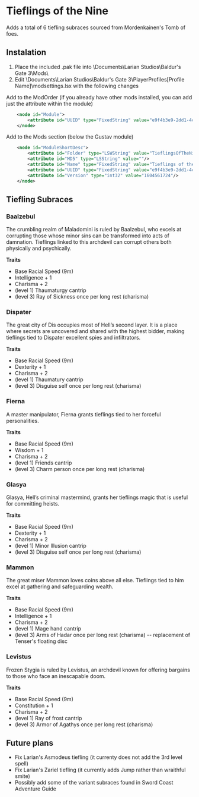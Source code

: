 # Tieflings of the Nine
Adds a total of 6 tiefling subraces sourced from Mordenkainen's Tomb of foes.

## Instalation
1. Place the included .pak file into \Documents\Larian Studios\Baldur's Gate 3\Mods\
2. Edit \Documents\Larian Studios\Baldur's Gate 3\PlayerProfiles\[Profile Name]\modsettings.lsx with the following changes

Add to the ModOrder (if you already have other mods installed, you can add just the attribute within the module)
```xml
    <node id="Module">
        <attribute id="UUID" type="FixedString" value="e9f4b3e9-2dd1-4c9b-9b0d-ff4b04999f80"/>
    </node>
```
Add to the Mods section (below the Gustav module)
```xml
    <node id="ModuleShortDesc">
        <attribute id="Folder" type="LSWString" value="TieflingsOfTheNine"/>
        <attribute id="MD5" type="LSString" value=""/>
        <attribute id="Name" type="FixedString" value="Tieflings of the nine"/>
        <attribute id="UUID" type="FixedString" value="e9f4b3e9-2dd1-4c9b-9b0d-ff4b04999f80"/>
        <attribute id="Version" type="int32" value="1604561724"/>
    </node>
```

## Tiefling Subraces
### Baalzebul
The crumbling realm of Maladomini is ruled by Baalzebul, who excels at corrupting those whose minor sins can be transformed into acts of damnation. Tieflings linked to this archdevil can corrupt others both physically and psychically.

**Traits**
- Base Racial Speed (9m)
- Intelligence + 1
- Charisma + 2
- (level 1) Thaumaturgy cantrip
- (level 3) Ray of Sickness once per long rest (charisma)

### Dispater
The great city of Dis occupies most of Hell’s second layer. It is a place where secrets are uncovered and shared with the highest bidder, making tieflings tied to Dispater excellent spies and infiltrators.

**Traits**
- Base Racial Speed (9m)
- Dexterity + 1
- Charisma + 2
- (level 1) Thaumatury cantrip
- (level 3) Disguise self once per long rest (charisma)

### Fierna
A master manipulator, Fierna grants tieflings tied to her forceful personalities.

**Traits**
- Base Racial Speed (9m)
- Wisdom + 1
- Charisma + 2
- (level 1) Friends cantrip
- (level 3) Charm person once per long rest (charisma)

### Glasya
Glasya, Hell’s criminal mastermind, grants her tieflings magic that is useful for committing heists.

**Traits**
- Base Racial Speed (9m)
- Dexterity + 1
- Charisma + 2
- (level 1) Minor Illusion cantrip
- (level 3) Disguise self once per long rest (charisma)

### Mammon
The great miser Mammon loves coins above all else. Tieflings tied to him excel at gathering and safeguarding wealth.

**Traits**
- Base Racial Speed (9m)
- Intelligence + 1
- Charisma + 2
- (level 1) Mage hand cantrip
- (level 3) Arms of Hadar once per long rest (charisma) -- replacement of Tenser's floating disc

### Levistus
Frozen Stygia is ruled by Levistus, an archdevil known for offering bargains to those who face an inescapable doom.

**Traits**
- Base Racial Speed (9m)
- Constitution + 1
- Charisma + 2
- (level 1) Ray of frost cantrip
- (level 3) Armor of Agathys once per long rest (charisma)

## Future plans
- Fix Larian's Asmodeus tiefling (it currenty does not add the 3rd level spell)
- Fix Larian's Zariel tiefling (it currently adds Jump rather than wraithful smite)
- Possibly add some of the variant subraces found in Sword Coast Adventure Guide
